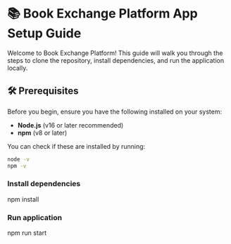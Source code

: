 # 📚 Book Exchange Platform App Setup Guide

Welcome to Book Exchange Platform! This guide will walk you through the steps to clone the repository, install dependencies, and run the application locally.

## 🛠️ Prerequisites

Before you begin, ensure you have the following installed on your system:

- **Node.js** (v16 or later recommended)
- **npm** (v8 or later)

You can check if these are installed by running:

```bash
node -v
npm -v
```


### Install dependencies
npm install

### Run application
npm run start